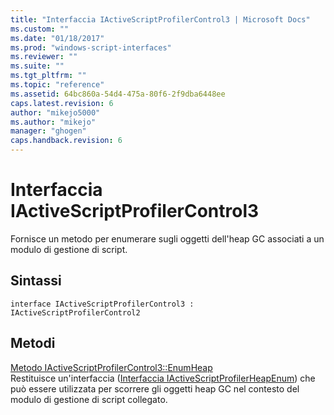 ```yaml
---
title: "Interfaccia IActiveScriptProfilerControl3 | Microsoft Docs"
ms.custom: ""
ms.date: "01/18/2017"
ms.prod: "windows-script-interfaces"
ms.reviewer: ""
ms.suite: ""
ms.tgt_pltfrm: ""
ms.topic: "reference"
ms.assetid: 64bc860a-54d4-475a-80f6-2f9dba6448ee
caps.latest.revision: 6
author: "mikejo5000"
ms.author: "mikejo"
manager: "ghogen"
caps.handback.revision: 6
---
```

# Interfaccia IActiveScriptProfilerControl3
Fornisce un metodo per enumerare sugli oggetti dell'heap GC associati a un modulo di gestione di script.  
  
## Sintassi  
  
```  
interface IActiveScriptProfilerControl3 : IActiveScriptProfilerControl2  
```  
  
## Metodi  
 [Metodo IActiveScriptProfilerControl3::EnumHeap](../../winscript/reference/iactivescriptprofilercontrol3-enumheap-method.md)  
 Restituisce un'interfaccia \([Interfaccia IActiveScriptProfilerHeapEnum](../../winscript/reference/iactivescriptprofilerheapenum-interface.md)\) che può essere utilizzata per scorrere gli oggetti heap GC nel contesto del modulo di gestione di script collegato.